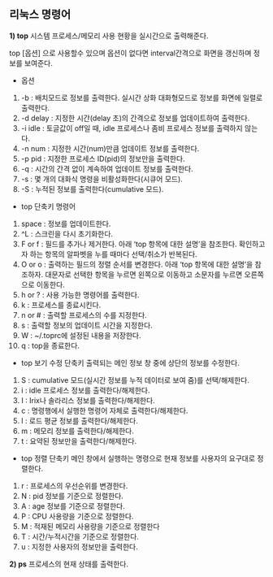 ## 리눅스 명령어
**1) top**
시스템 프로세스/메모리 사용 현황을 실시간으로 출력해준다.

top [옵션]  으로 사용할수 있으며 옵션이 없다면 interval간격으로 화면을 갱신하며 정보를 보여준다.
- 옵션
1) -b : 배치모드로 정보를 출력한다. 실시간 상화 대화형모드로 정보를 화면에 일렬로 출력한다.
2) -d delay : 지정한 시간(delay 초)의 간격으로 정보를 업데이트하여 출력한다.
3) -i idle : 토글값이 off일 때, idle 프로세스나 좀비 프로세스 정보를 출력하지 않는다.
4) -n num : 지정한 시간(num)만큼 업데이트 정보를 출력한다.
5) -p pid : 지정한 프로세스 ID(pid)의 정보만을 출력한다.
6) -q : 시간의 간격 없이 계속하여 업데이트 정보를 출력한다.
7) -s : 몇 개의 대화식 명령을 비활성화한다(시큐어 모드).
8) -S : 누적된 정보를 출력한다(cumulative 모드).

- top 단축키 명령어
1) space : 정보를 업데이트한다.
2) ^L : 스크린을 다시 초기화한다.
3) F or f : 필드를 추가나 제거한다. 아래 ‘top 항목에 대한 설명’을 참조한다. 확인하고자 하는 항목의 알파벳을 누를 때마다 선택/취소가 반복된다.
4) O or o : 출력하는 필드의 정렬 순서를 변경한다. 아래 ‘top 항목에 대한 설명’을 참조하자. 대문자로 선택한 항목을 누르면 왼쪽으로 이동하고 소문자를 누르면 오른쪽으로 이동한다.
5) h or ? : 사용 가능한 명령어를 출력한다.
6) k : 프로세스를 종료시킨다.
7) n or # : 출력할 프로세스의 수를 지정한다.
8) s : 출력할 정보의 업데이트 시간을 지정한다.
9) W : ~/.toprc에 설정된 내용을 저장한다.
10) q : top을 종료한다.

- top 보기 수정 단축키
출력되는 메인 정보 창 중에 상단의 정보를 수정한다.
1) S : cumulative 모드(실시간 정보를 누적 데이터로 보여 줌)를 선택/해제한다.
2) i : idle 프로세스 정보를 출력한다/해제한다.
3) I : Irix나 솔라리스 정보를 출력한다/해제한다.
4) c : 명령행에서 실행한 명령어 자체로 출력한다/해제한다.
5) l : 로드 평균 정보를 출력한다/해제한다.
6) m : 메모리 정보를 출력한다/해제한다.
7) t : 요약된 정보만을 출력한다/해제한다.

- top 정렬 단축키
메인 창에서 실행하는 명령으로 현재 정보를 사용자의 요구대로 정렬한다.
1) r : 프로세스의 우선순위를 변경한다.
2) N : pid 정보를 기준으로 정렬한다.
3) A : age 정보를 기준으로 정렬한다.
4) P : CPU 사용량을 기준으로 정렬한다.
5) M : 적재된 메모리 사용량을 기준으로 정렬한다
6) T : 시간/누적시간을 기준으로 정렬한다.
7) u : 지정한 사용자의 정보만을 출력한다.

**2) ps**
프로세스의 현재 상태를 출력한다.

